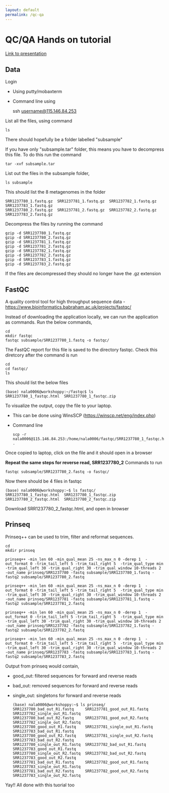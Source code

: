 ```yaml
---
layout: default
permalink: /qc-qa
---
```


# QC/QA Hands on tutorial

[Link to presentation](https://flinders-my.sharepoint.com/:p:/g/personal/nala0006_flinders_edu_au/Edk3RVzYyiVIgn1VRONqsXUBc_OC-J_ZAQjAcI5nRwPrCg?e=557EOV)

## Data 
Login
- Using putty/mobaxterm 
- Command line using 
	
	ssh username@115.146.84.253

List all the files, using command 
	
	ls
  
There should hopefully be a folder labelled "subsample"

If you have only "subsample.tar" folder, this means you have to decompress this file. To do this run the command 
  
  `tar -xvf subsample.tar`

List out the files in the subsample folder, 

  `ls subsample`
  
This should list the 8 metagenomes in the folder 

    SRR1237780_1.fastq.gz  SRR1237781_1.fastq.gz  SRR1237782_1.fastq.gz  SRR1237783_1.fastq.gz
    SRR1237780_2.fastq.gz  SRR1237781_2.fastq.gz  SRR1237782_2.fastq.gz  SRR1237783_2.fastq.gz

Decompress the files by running the command 

    gzip -d SRR1237780_1.fastq.gz
    gzip -d SRR1237780_2.fastq.gz
    gzip -d SRR1237781_1.fastq.gz
    gzip -d SRR1237781_2.fastq.gz
    gzip -d SRR1237782_1.fastq.gz
    gzip -d SRR1237782_2.fastq.gz
    gzip -d SRR1237783_1.fastq.gz
    gzip -d SRR1237783_2.fastq.gz

If the files are decompressed they should no longer have the .gz extension

## FastQC 
A quality control tool for high throughput sequence data - https://www.bioinformatics.babraham.ac.uk/projects/fastqc/

Instead of downloading the application locally, we can run the application as commands. 
Run the below commands, 

    cd
    mkdir fastqc
    fastqc subsample/SRR1237780_1.fastq -o fastqc/
 
The FastQC report for this file is saved to the directory fastqc. Check this diretcory after the command is run

    cd 
    cd fastqc/
    ls

This should list the below files

    (base) nala0006@workshoppy:~/fastqc$ ls
    SRR1237780_1_fastqc.html  SRR1237780_1_fastqc.zip

To visualize the output, copy the file to your laptop. 
- This can be done using WinsSCP (https://winscp.net/eng/index.php)
- Command line 

      scp -r nala0006@115.146.84.253:/home/nala0006/fastqc/SRR1237780_1_fastqc.html .

Once copied to laptop, click on the file and it should open in a browser

**Repeat the same steps for reverse read, SRR1237780_2**
Commands to run 

    fastqc subsample/SRR1237780_2.fastq -o fastqc/
    
Now there should be 4 files in fastqc

    (base) nala0006@workshoppy:~$ ls fastqc/
    SRR1237780_1_fastqc.html  SRR1237780_1_fastqc.zip  SRR1237780_2_fastqc.html  SRR1237780_2_fastqc.zip
   
Download SRR1237780_2_fastqc.html, and open in browser

## Prinseq 
Prinseq++ can be used to trim, filter and reformat sequences.

    cd 
    mkdir prinseq 
    
    prinseq++ -min_len 60 -min_qual_mean 25 -ns_max_n 0 -derep 1  -out_format 0 -trim_tail_left 5 -trim_tail_right 5  -trim_qual_type min -trim_qual_left 30 -trim_qual_right 30 -trim_qual_window 10-threads 2 -out_name prinseq/SRR1237780 -fastq subsample/SRR1237780_1.fastq -fastq2 subsample/SRR1237780_2.fastq 

    prinseq++ -min_len 60 -min_qual_mean 25 -ns_max_n 0 -derep 1  -out_format 0 -trim_tail_left 5 -trim_tail_right 5  -trim_qual_type min -trim_qual_left 30 -trim_qual_right 30 -trim_qual_window 10-threads 2 -out_name prinseq/SRR1237781 -fastq subsample/SRR1237781_1.fastq -fastq2 subsample/SRR1237781_2.fastq 

    prinseq++ -min_len 60 -min_qual_mean 25 -ns_max_n 0 -derep 1  -out_format 0 -trim_tail_left 5 -trim_tail_right 5  -trim_qual_type min -trim_qual_left 30 -trim_qual_right 30 -trim_qual_window 10-threads 2 -out_name prinseq/SRR1237782 -fastq subsample/SRR1237782_1.fastq -fastq2 subsample/SRR1237782_2.fastq 

    prinseq++ -min_len 60 -min_qual_mean 25 -ns_max_n 0 -derep 1  -out_format 0 -trim_tail_left 5 -trim_tail_right 5  -trim_qual_type min -trim_qual_left 30 -trim_qual_right 30 -trim_qual_window 10-threads 2 -out_name prinseq/SRR1237783 -fastq subsample/SRR1237783_1.fastq -fastq2 subsample/SRR1237783_2.fastq 

Output from prinseq would contain, 
  - good_out: filtered sequences for forward and reverse reads
  - bad_out: removed sequences for forward and reverse reads
  - single_out: singletons for forward and reverse reads

        (base) nala0006@workshoppy:~$ ls prinseq/
        SRR1237780_bad_out_R1.fastq     SRR1237781_good_out_R1.fastq    SRR1237782_single_out_R1.fastq
        SRR1237780_bad_out_R2.fastq     SRR1237781_good_out_R2.fastq    SRR1237782_single_out_R2.fastq
        SRR1237780_good_out_R1.fastq    SRR1237781_single_out_R1.fastq  SRR1237783_bad_out_R1.fastq
        SRR1237780_good_out_R2.fastq    SRR1237781_single_out_R2.fastq  SRR1237783_bad_out_R2.fastq
        SRR1237780_single_out_R1.fastq  SRR1237782_bad_out_R1.fastq     SRR1237783_good_out_R1.fastq
        SRR1237780_single_out_R2.fastq  SRR1237782_bad_out_R2.fastq     SRR1237783_good_out_R2.fastq
        SRR1237781_bad_out_R1.fastq     SRR1237782_good_out_R1.fastq    SRR1237783_single_out_R1.fastq
        SRR1237781_bad_out_R2.fastq     SRR1237782_good_out_R2.fastq    SRR1237783_single_out_R2.fastq
        
 Yay!! All done with this tuorial too
